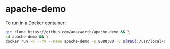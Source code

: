 # apache-demo

To run in a Docker container:

```bash
git clone https://github.com/anazworth/apache-demo && \
cd apache-demo && \
docker run -d --rm --name apache-demo -p 8080:80 -v ${PWD}:/usr/local/apache2/htdocs httpd
```
